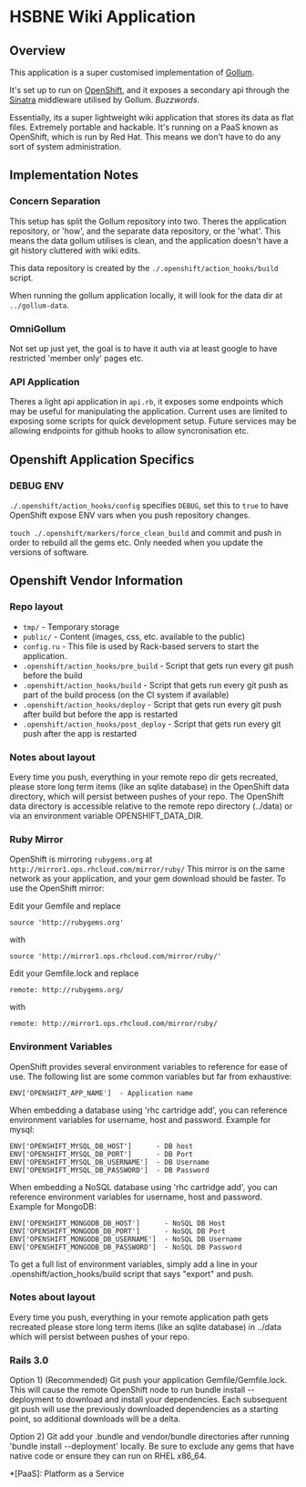 # HSBNE Wiki Application

## Overview

This application is a super customised implementation of
[Gollum](https://github.com/gollum/gollum).

It's set up to run on [OpenShift](https://www.openshift.com/), and it exposes a
secondary api through the [Sinatra](http://www.sinatrarb.com/) middleware
utilised by Gollum. *Buzzwords*.

Essentially, its a super lightweight wiki application that stores its data as
flat files. Extremely portable and hackable. It's running on a PaaS known as
OpenShift, which is run by Red Hat. This means we don't have to do any sort of
system administration.

## Implementation Notes

### Concern Separation

This setup has split the Gollum repository into two. Theres the application
repository, or 'how', and the separate data repository, or the 'what'. This
means the data gollum utilises is clean, and the application doesn't have a git
history cluttered with wiki edits.

This data repository is created by the `./.openshift/action_hooks/build` script.

When running the gollum application locally, it will look for the data dir at
`../gollum-data`.

### OmniGollum

Not set up just yet, the goal is to have it auth via at least google to have
restricted 'member only' pages etc.

### API Application

Theres a light api application in `api.rb`, it exposes some endpoints which may
be useful for manipulating the application. Current uses are limited to exposing
some scripts for quick development setup. Future services may be allowing
endpoints for github hooks to allow syncronisation etc.

## Openshift Application Specifics

### DEBUG ENV

`./.openshift/action_hooks/config` specifies `DEBUG`, set this to `true` to have
OpenShift expose ENV vars when you push repository changes.

`touch ./.openshift/markers/force_clean_build` and commit and push in order to
rebuild all the gems etc.  Only needed when you update the versions of software.

## Openshift Vendor Information

### Repo layout

 - `tmp/` - Temporary storage
 - `public/` - Content (images, css, etc. available to the public)
 - `config.ru` - This file is used by Rack-based servers to start the
   application.
 - `.openshift/action_hooks/pre_build` - Script that gets run every git push
   before the build
 - `.openshift/action_hooks/build` - Script that gets run every git push as part
   of the build process (on the CI system if available)
 - `.openshift/action_hooks/deploy` - Script that gets run every git push after
   build but before the app is restarted
 - `.openshift/action_hooks/post_deploy` - Script that gets run every git push
   after the app is restarted

### Notes about layout

Every time you push, everything in your remote repo dir gets recreated, please
store long term items (like an sqlite database) in the OpenShift data directory,
which will persist between pushes of your repo. The OpenShift data directory is
accessible relative to the remote repo directory (../data) or via an environment
variable OPENSHIFT_DATA_DIR.

### Ruby Mirror

OpenShift is mirroring `rubygems.org` at
`http://mirror1.ops.rhcloud.com/mirror/ruby/` This mirror is on the same network
as your application, and your gem download should be faster. To use the
OpenShift mirror:

Edit your Gemfile and replace

    source 'http://rubygems.org'

with

    source 'http://mirror1.ops.rhcloud.com/mirror/ruby/'

Edit your Gemfile.lock and replace

    remote: http://rubygems.org/

with

    remote: http://mirror1.ops.rhcloud.com/mirror/ruby/


### Environment Variables

OpenShift provides several environment variables to reference for ease
of use.  The following list are some common variables but far from exhaustive:

    ENV['OPENSHIFT_APP_NAME']  - Application name

When embedding a database using 'rhc cartridge add', you can reference
environment variables for username, host and password. Example for mysql:

    ENV['OPENSHIFT_MYSQL_DB_HOST']      - DB host
    ENV['OPENSHIFT_MYSQL_DB_PORT']      - DB Port
    ENV['OPENSHIFT_MYSQL_DB_USERNAME']  - DB Username
    ENV['OPENSHIFT_MYSQL_DB_PASSWORD']  - DB Password

When embedding a NoSQL database using 'rhc cartridge add', you can
reference environment variables for username, host and password.
Example for MongoDB:

    ENV['OPENSHIFT_MONGODB_DB_HOST']      - NoSQL DB Host
    ENV['OPENSHIFT_MONGODB_DB_PORT']      - NoSQL DB Port
    ENV['OPENSHIFT_MONGODB_DB_USERNAME']  - NoSQL DB Username
    ENV['OPENSHIFT_MONGODB_DB_PASSWORD']  - NoSQL DB Password

To get a full list of environment variables, simply add a line in your
.openshift/action_hooks/build script that says "export" and push.


### Notes about layout

Every time you push, everything in your remote application path gets recreated
please store long term items (like an sqlite database) in ../data which will
persist between pushes of your repo.


### Rails 3.0

Option 1) (Recommended) Git push your application Gemfile/Gemfile.lock.  
This will cause the remote OpenShift node to run bundle install --deployment to 
download and install your dependencies.  Each subsequent git push will use the 
previously downloaded dependencies as a starting point, so additional downloads 
will be a delta.

Option 2) Git add your .bundle and vendor/bundle directories after running
'bundle install --deployment' locally.  Be sure to exclude any gems that have 
native code or ensure they can run on RHEL x86_64.

*[PaaS]: Platform as a Service
